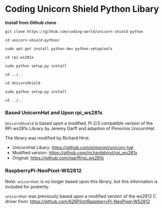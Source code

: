 # Coding Unicorn Shield Python Libary

**Install from Github clone**


```git clone https://github.com/coding-world/unicorn-shield-python```


```cd unicorn-shield-python/```


```sudo apt-get install python-dev python-setuptools```


```cd rpi-ws281x```


```sudo python setup.py install```


```cd ../..```


```cd UnicornShield```


```sudo python setup.py install```


```cd ../..```




### Based UnicornHat and Upon rpi_ws281x

`UnicornShield` is based upon a modified, Pi 2/3 compatible version of the RPi ws281x Library by Jeremy Garff and adaption of Pimorinis UnicornHat.

The library was modified by Richard Hirst.

* UnicornHat Libary: https://github.com/pimoroni/unicorn-hat
* Modified version: https://github.com/richardghirst/rpi_ws281x
* Original: https://github.com/jgarff/rpi_ws281x

### RaspberryPi-NeoPixel-WS2812

Note: `unicornhat` is no longer based upon this library, but this information is included for posterity.

`unicornhat` was previously based upon a modified version of the ws2812 C driver from: https://github.com/626Pilot/RaspberryPi-NeoPixel-WS2812
